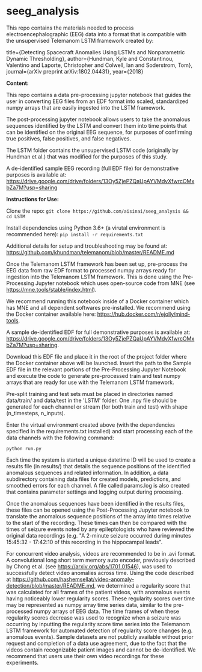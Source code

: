 # seeg_analysis
 This repo contains the materials needed to process electroencephalographic (EEG) data into a format that is compatible with the unsupervised Telemanom LSTM framework created by:
 
 title={Detecting Spacecraft Anomalies Using LSTMs and Nonparametric Dynamic Thresholding},
  author={Hundman, Kyle and Constantinou, Valentino and Laporte, Christopher and Colwell, Ian and Soderstrom, Tom},
  journal={arXiv preprint arXiv:1802.04431},
  year={2018}
  
 **Content:**
 
  This repo contains a data pre-processing jupyter notebook that guides the user in converting EEG files from an EDF format into scaled, standardized numpy arrays that are easily ingested into the LSTM framework.
  
  The post-processing jupyter notebook allows users to take the anomalous sequences identified by the LSTM and convert them into time points that can be identified on the original EEG sequence, for purposes of confirming true positives, false positives, and false negatives.
  
  The LSTM folder contains the unsupervised LSTM code (originally by Hundman et al.) that was modified for the purposes of this study.
  
  A de-identified sample EEG recording (full EDF file) for demonstrative purposes is available at: https://drive.google.com/drive/folders/13Oy5ZjePZQaUpAYVMdvXfwrcOMxbZa7M?usp=sharing
  
  **Instructions for Use:**
  
  Clone the repo:
  `git clone https://github.com/aisinai/seeg_analysis && cd LSTM`

  Install dependencies using Python 3.6+ (a virutal environment is recommended here):
  `pip install -r requirements.txt`

Additional details for setup and troubleshooting may be found at: https://github.com/khundman/telemanom/blob/master/README.md

  Once the Telemanom LSTM framework has been set up, pre-process the EEG data from raw EDF format to processed numpy arrays ready for ingestion into the Telemanom LSTM framework. This is done using the Pre-Processing Jupyter notebook which uses open-source code from MNE (see https://mne.tools/stable/index.html).
  
  We recommend running this notebook inside of a Docker container which has MNE and all dependent softwares pre-installed. We recommend using the Docker container available here: https://hub.docker.com/r/ejolly/mind-tools.
  
  A sample de-identified EDF for full demonstrative purposes is available at: https://drive.google.com/drive/folders/13Oy5ZjePZQaUpAYVMdvXfwrcOMxbZa7M?usp=sharing.
  
 Download this EDF file and place it in the root of the project folder where the Docker container above will be launched. Insert the path to the Sample EDF file in the relevant portions of the Pre-Processing Jupyter Notebook and execute the code to generate pre-processed train and test numpy arrays that are ready for use with the Telemanom LSTM framework.
  
  Pre-split training and test sets must be placed in directories named data/train/ and data/test in the 'LSTM' folder. One .npy file should be generated for each channel or stream (for both train and test) with shape (n_timesteps, n_inputs).
  
  Enter the virtual environment created above (with the dependencies specified in the requirements.txt installed) and start processing each of the data channels with the following command:
   
   `python run.py`
   
 Each time the system is started a unique datetime ID will be used to create a results file (in results/) that details the sequence positions of the identified anomalous sequences and related information. In addition, a data subdirectory containing data files for created models, predictions, and smoothed errors for each channel. A file called params.log is also created that contains parameter settings and logging output during processing.
 
 Once the anomalous sequences have been identified in the results files, these files can be opened using the Post-Processing Jupyter notebook to translate the anomalous sequence positions of the array into times relative to the start of the recording. These times can then be compared with the times of seizure events noted by any epileptologists who have reviewed the original data recordings (e.g. "A 2-minute seizure occurred during minutes 15:45:32 - 17:42:10 of this recording in the hippocampal leads".
 
 For concurrent video analysis, videos are recommended to be in .avi format. A convolutional long short term memory auto encoder, previously described by Chong et al. (see https://arxiv.org/abs/1701.01546), was used to successfully detect video anomalies across time. Using the code described at https://github.com/hashemsellat/video-anomaly-detection/blob/master/README.md, we determined a regularity score that was calculated for all frames of the patient videos, with anomalous events having noticeably lower regularity scores. These regularity scores over time may be represented as numpy array time series data, similar to the pre-processed numpy arrays of EEG data. The time frames of when these regularity scores decrease was used to recognize when a seizure was occurring by inputting the regularity score time series into the Telemanom LSTM framework for automated detection of regularity score changes (e.g. anomalous events). Sample datasets are not publicly available without prior request and completion of a data use agreement, due to the fact that the videos contain recognizable patient images and cannot be de-identified. We recommend that users use their own video recordings for these experiments.
  
  
  
